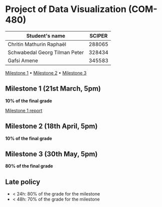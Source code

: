 # Project of Data Visualization (COM-480)

| Student's name | SCIPER |
| -------------- | ------ |
| Chritin Mathurin Raphaël | 288065 |
| Schwabedal Georg Tilman Peter | 328434 |
| Gafsi Amene| 345583 |

[Milestone 1](#milestone-1-21st-march-5pm) • [Milestone 2](#milestone-2-18th-april-5pm) • [Milestone 3](#milestone-3-30th-may-5pm)

## Milestone 1 (21st March, 5pm)

**10% of the final grade**

[Milestone 1 report](milestones/milestone1.md)

## Milestone 2 (18th April, 5pm)

**10% of the final grade**


## Milestone 3 (30th May, 5pm)

**80% of the final grade**


## Late policy

- < 24h: 80% of the grade for the milestone
- < 48h: 70% of the grade for the milestone


